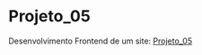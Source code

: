 # Projeto_05
 Desenvolvimento Frontend de um site: [Projeto_05](https://gabrielhenrip.github.io/Projeto_05/)
